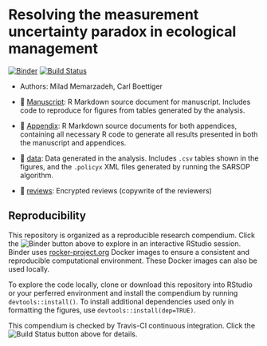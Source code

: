 # Resolving the measurement uncertainty paradox in ecological management


[![Binder](http://mybinder.org/badge.svg)](http://beta.mybinder.org/v2/gh/boettiger-lab/pomdp-intro/master?urlpath=rstudio)
[![Build Status](https://travis-ci.com/boettiger-lab/pomdp-intro.svg?token=HrMbVv2Gfn8BzLNkrr1q&branch=master)](https://travis-ci.com/boettiger-lab/pomdp-intro)

- Authors: Milad Memarzadeh, Carl Boettiger

- :file_folder: [Manuscript](/manuscripts): R Markdown source document for manuscript. Includes code to reproduce for figures from tables generated by the analysis.
- :file_folder: [Appendix](/appendix): R Markdown source documents for both appendices, containing all necessary R code to generate all results presented in both the manuscript and appendices.  
- :file_folder: [data](/data): Data generated in the analysis.  Includes `.csv` tables shown in the figures, and the `.policyx` XML files generated by running the SARSOP algorithm. 
- :file_folder: [reviews](/reviews): Encrypted reviews (copywrite of the reviewers) 


## Reproducibility


This repository is organized as a reproducible research compendium. 
Click the ![Binder](http://mybinder.org/badge.svg) button above to explore in an interactive RStudio session.   Binder uses [rocker-project.org](https://rocker-project.org) Docker images to ensure a consistent and reproducible computational environment.  These Docker images can also be used locally.  

To explore the code locally, clone or download this repository into RStudio or your perferred environment and install the compendium by running `devtools::install()`.  To install additional dependencies used only in formatting the figures, use `devtools::install(dep=TRUE)`.  


This compendium is checked by Travis-CI continuous integration.  Click the ![Build Status](https://travis-ci.org/cboettig/noise-phenomena.svg?branch=master) button above for details. 

